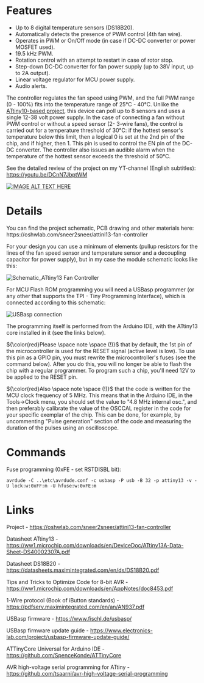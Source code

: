 <h1>Features</h1> 

- Up to 8 digital temperature sensors (DS18B20).
- Automatically detects the presence of PWM control (4th fan wire).
- Operates in PWM or On/Off mode (in case if DC-DC converter or power MOSFET used).
- 19.5 kHz PWM.
- Rotation control with an attempt to restart in case of rotor stop.
- Step-down DC-DC converter for fan power supply (up to 38V input, up to 2A output).
- Linear voltage regulator for MCU power supply.
- Audio alerts.

The controller regulates the fan speed using PWM, and the full PWM range (0 - 100%) fits into the temperature range of 25°C - 40°C. Unlike the [ATtiny10-based project](https://github.com/DmitryMuravyev/ATtiny10-DS18B20-Fan-Controller), this device can poll up to 8 sensors and uses a single 12-38 volt power supply. In the case of connecting a fan without PWM control or without a speed sensor (2- 3-wire fans), the control is carried out for a temperature threshold of 30°C: if the hottest sensor's temperature below this limit, then a logical 0 is set at the 2nd pin of the chip, and if higher, then 1. This pin is used to control the EN pin of the DC-DC converter.
The controller also issues an audible alarm when the temperature of the hottest sensor exceeds the threshold of 50°C.

See the detailed review of the project on my YT-channel (English subtitles): https://youtu.be/DCnN7JbptWM

[![IMAGE ALT TEXT HERE](https://img.youtube.com/vi/DCnN7JbptWM/maxresdefault.jpg)](https://www.youtube.com/watch?v=DCnN7JbptWM)

<h1>Details</h1>
You can find the project schematic, PCB drawing and other materials here: https://oshwlab.com/sneer2sneer/attini13-fan-controller

For your design you can use a minimum of elements (pullup resistors for the lines of the fan speed sensor and temperature sensor and a decoupling capacitor for power supply), but in my case the module schematic looks like this:

![Schematic_ATtiny13 Fan Controller](https://github.com/DmitryMuravyev/ATtiny13-DS18B20-Fan-Controller/assets/152902525/679d37cb-1003-4c54-84a1-87e3bccff85e)

For MCU Flash ROM programming you will need a USBasp programmer (or any other that supports the TPI - Tiny Programming Interface), which is connected according to this schematic:

![USBasp connection](https://github.com/DmitryMuravyev/ATtiny13-DS18B20-Fan-Controller/assets/152902525/4aefc9b0-fc66-466d-a2c7-79ef53251f01)

The programming itself is performed from the Arduino IDE, with the ATtiny13 core installed in it (see the links below).

${\color{red}Please \space note \space (!)}$ that by default, the 1st pin of the microcontroller is used for the RESET signal (active level is low). To use this pin as a GPIO pin, you must rewrite the microcontroller's fuses (see the command below). After you do this, you will no longer be able to flash the chip with a regular programmer. To program such a chip, you'll need 12V to be applied to the RESET pin.

${\color{red}Also \space note \space (!)}$ that the code is written for the MCU clock frequency of 5 MHz. This means that in the Arduino IDE, in the Tools->Clock menu, you should set the value to "4.8 MHz internal osc.", and then preferably calibrate the value of the OSCCAL register in the code for your specific exemplar of the chip. This can be done, for example, by uncommenting "Pulse generation" section of the code and measuring the duration of the pulses using an oscilloscope.

<h1>Commands</h1>

Fuse programming (0xFE - set RSTDISBL bit):

    avrdude -C ..\etc\avrdude.conf -c usbasp -P usb -B 32 -p attiny13 -v -U lock:w:0xFF:m -U hfuse:w:0xFE:m  


 
<h1>Links</h1>

Project - https://oshwlab.com/sneer2sneer/attini13-fan-controller

Datasheet ATtiny13 - https://ww1.microchip.com/downloads/en/DeviceDoc/ATtiny13A-Data-Sheet-DS40002307A.pdf

Datasheet DS18B20 - https://datasheets.maximintegrated.com/en/ds/DS18B20.pdf

Tips and Tricks to Optimize Code for 8-bit AVR - https://ww1.microchip.com/downloads/en/AppNotes/doc8453.pdf

1-Wire protocol (Book of iButton standards) - https://pdfserv.maximintegrated.com/en/an/AN937.pdf

USBasp firmware - https://www.fischl.de/usbasp/

USBasp firmware update guide - https://www.electronics-lab.com/project/usbasp-firmware-update-guide/

ATTinyCore Universal for Arduino IDE - https://github.com/SpenceKonde/ATTinyCore

AVR high-voltage serial programming for ATtiny - https://github.com/tsaarni/avr-high-voltage-serial-programming

